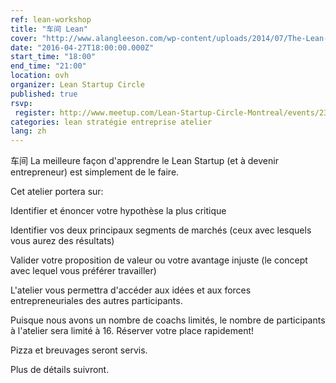 ```yaml
---
ref: lean-workshop
title: "车间 Lean"
cover: "http://www.alangleeson.com/wp-content/uploads/2014/07/The-Lean-Startup.jpg"
date: "2016-04-27T18:00:00.000Z"
start_time: "18:00"
end_time: "21:00"
location: ovh
organizer: Lean Startup Circle
published: true
rsvp:
 register: http://www.meetup.com/Lean-Startup-Circle-Montreal/events/230297882/
categories: lean stratégie entreprise atelier
lang: zh
---
```

车间
La meilleure façon d'apprendre le Lean Startup (et à devenir entrepreneur) est simplement de le faire.

Cet atelier portera sur:

Identifier et énoncer votre hypothèse la plus critique

Identifier vos deux principaux segments de marchés (ceux avec lesquels vous aurez des résultats)

Valider votre proposition de valeur ou votre avantage injuste (le concept avec lequel vous préférer travailler)

L'atelier vous permettra d'accéder aux idées et aux forces entrepreneuriales des autres participants.

Puisque nous avons un nombre de coachs limités, le nombre de participants à l'atelier sera limité à 16. Réserver votre place rapidement!

Pizza et breuvages seront servis.

Plus de détails suivront.
